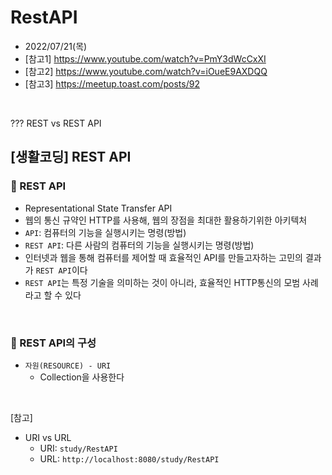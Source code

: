 # RestAPI 
- 2022/07/21(목)
- [참고1] https://www.youtube.com/watch?v=PmY3dWcCxXI
- [참고2] https://www.youtube.com/watch?v=iOueE9AXDQQ
- [참고3] https://meetup.toast.com/posts/92

<br>

??? REST vs REST API

## [생활코딩] REST API
### 💬 REST API
- Representational State Transfer API
- 웹의 통신 규약인 HTTP를 사용해, 웹의 장점을 최대한 활용하기위한 아키텍처
- `API`: 컴퓨터의 기능을 실행시키는 명령(방법)
- `REST API`: 다른 사람의 컴퓨터의 기능을 실행시키는 명령(방법)
- 인터넷과 웹을 통해 컴퓨터를 제어할 때 효율적인 API를 만들고자하는 고민의 결과가 `REST API`이다
- `REST API`는 특정 기술을 의미하는 것이 아니라, 효율적인 HTTP통신의 모범 사례라고 할 수 있다

<br>

### 💬 REST API의 구성
- `자원(RESOURCE) - URI`
    - Collection을 사용한다

<br>

[참고]
- URI vs URL
    - URI: `study/RestAPI`
    - URL: `http://localhost:8080/study/RestAPI`